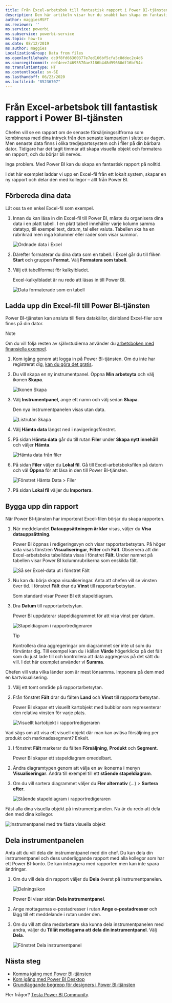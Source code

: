 ```yaml
---
title: Från Excel-arbetsbok till fantastisk rapport i Power BI-tjänsten
description: Den här artikeln visar hur du snabbt kan skapa en fantastisk rapport från en Excel-arbetsbok.
author: maggiesMSFT
ms.reviewer: ''
ms.service: powerbi
ms.subservice: powerbi-service
ms.topic: how-to
ms.date: 08/12/2019
ms.author: maggies
LocalizationGroup: Data from files
ms.openlocfilehash: dc9f8fd66360377e7ed166bf5cfa5c8ddec2c4d6
ms.sourcegitcommit: eef4eee24695570ae3186b4d8d99660df16bf54c
ms.translationtype: HT
ms.contentlocale: sv-SE
ms.lasthandoff: 06/23/2020
ms.locfileid: "85236707"
---
```

# <a name="from-excel-workbook-to-stunning-report-in-the-power-bi-service"></a>Från Excel-arbetsbok till fantastisk rapport i Power BI-tjänsten
Chefen vill se en rapport om de senaste försäljningssiffrorna som kombineras med dina intryck från den senaste kampanjen i slutet av dagen. Men senaste data finns i olika tredjepartssystem och i filer på din bärbara dator. Tidigare har det tagit timmar att skapa visuella objekt och formatera en rapport, och du börjar bli nervös.

Inga problem. Med Power BI kan du skapa en fantastisk rapport på nolltid.

I det här exemplet laddar vi upp en Excel-fil från ett lokalt system, skapar en ny rapport och delar den med kollegor – allt från Power BI.

## <a name="prepare-your-data"></a>Förbereda dina data
Låt oss ta en enkel Excel-fil som exempel. 

1. Innan du kan läsa in din Excel-fil till Power BI, måste du organisera dina data i en platt tabell. I en platt tabell innehåller varje kolumn samma datatyp, till exempel text, datum, tal eller valuta. Tabellen ska ha en rubrikrad men inga kolumner eller rader som visar summor.

   ![Ordnade data i Excel](media/service-from-excel-to-stunning-report/pbi_excel_file.png)

2. Därefter formaterar du dina data som en tabell. I Excel går du till fliken **Start** och gruppen **Format**. Välj **Formatera som tabell**. 

3. Välj ett tabellformat för kalkylbladet. 

   Excel-kalkylbladet är nu redo att läsas in till Power BI.

   ![Data formaterade som en tabell](media/service-from-excel-to-stunning-report/pbi_excel_table.png)

## <a name="upload-your-excel-file-to-the-power-bi-service"></a>Ladda upp din Excel-fil till Power BI-tjänsten
Power BI-tjänsten kan ansluta till flera datakällor, däribland Excel-filer som finns på din dator. 

 > [!NOTE] 
 > Om du vill följa resten av självstudierna använder du [arbetsboken med finansiella exempel](../create-reports/sample-financial-download.md).

1. Kom igång genom att logga in på Power BI-tjänsten. Om du inte har registrerat dig, [kan du göra det gratis](https://powerbi.com).

2. Du vill skapa en ny instrumentpanel. Öppna **Min arbetsyta** och välj ikonen **Skapa**.

   ![Ikonen Skapa](media/service-from-excel-to-stunning-report/power-bi-new-dash.png)

3. Välj **Instrumentpanel**, ange ett namn och välj sedan **Skapa**. 

   Den nya instrumentpanelen visas utan data.

   ![Listrutan Skapa](media/service-from-excel-to-stunning-report/power-bi-create-dash.png)

4. Välj **Hämta data** längst ned i navigeringsfönstret. 

5. På sidan **Hämta data** går du till rutan **Filer** under **Skapa nytt innehåll** och väljer **Hämta**.

   ![Hämta data från filer](media/service-from-excel-to-stunning-report/pbi_get_files.png)

6. På sidan **Filer** väljer du **Lokal fil**. Gå till Excel-arbetsboksfilen på datorn och väl **Öppna** för att läsa in den till Power BI-tjänsten. 

   ![Fönstret Hämta Data > Filer](media/service-from-excel-to-stunning-report/pbi_local_file.png)

7. På sidan **Lokal fil** väljer du **Importera**.


## <a name="build-your-report"></a>Bygga upp din rapport
När Power BI-tjänsten har importerat Excel-filen börjar du skapa rapporten. 

1. När meddelandet **Datauppsättningen är klar** visas, väljer du **Visa datauppsättning**.  

   Power BI öppnas i redigeringsvyn och visar rapportarbetsytan. På höger sida visas fönstren **Visualiseringar**, **Filter** och **Fält**. Observera att din Excel-arbetsboks tabelldata visas i fönstret **Fält**. Under namnet på tabellen visar Power BI kolumnrubrikerna som enskilda fält.

   ![Så ser Excel-data ut i fönstret Fält](media/service-from-excel-to-stunning-report/pbi_report_fields.png)

2. Nu kan du börja skapa visualiseringar. Anta att chefen vill se vinsten över tid. I fönstret **Fält** drar du **Vinst** till rapportarbetsytan. 

   Som standard visar Power BI ett stapeldiagram. 

3. Dra **Datum** till rapportarbetsytan. 

   Power BI uppdaterar stapeldiagrammet för att visa vinst per datum.

   ![Stapeldiagram i rapportredigeraren](media/service-from-excel-to-stunning-report/pbi_report_pin-new.png)

   > [!TIP]
   > Kontrollera dina aggregeringar om diagrammet ser inte ut som du förväntar dig. Till exempel kan du i källan **Värde** högerklicka på det fält som du just lade till och kontrollera att data aggregeras på det sätt du vill. I det här exemplet använder vi **Summa**.
   > 

Chefen vill veta vilka länder som är mest lönsamma. Imponera på dem med en kartvisualisering. 

1. Välj ett tomt område på rapportarbetsytan. 

2. Från fönstret **Fält** drar du fälten **Land** och **Vinst** till rapportarbetsytan.

   Power BI skapar ett visuellt kartobjekt med bubblor som representerar den relativa vinsten för varje plats.

   ![Visuellt kartobjekt i rapportredigeraren](media/service-from-excel-to-stunning-report/pbi_report_map-new.png)

Vad sägs om att visa ett visuell objekt där man kan avläsa försäljning per produkt och marknadssegment? Enkelt. 

1. I fönstret **Fält** markerar du fälten **Försäljning**, **Produkt** och **Segment**. 
   
   Power BI skapar ett stapeldiagram omedelbart. 

2. Ändra diagramtypen genom att välja en av ikonerna i menyn **Visualiseringar**. Ändra till exempel till ett **stående stapeldiagram**. 

3. Om du vill sortera diagrammet väljer du **Fler alternativ** (…) > **Sortera efter**.

   ![Stående stapeldiagram i rapportredigeraren](media/service-from-excel-to-stunning-report/pbi_barchart-new.png)

Fäst alla dina visuella objekt på instrumentpanelen. Nu är du redo att dela den med dina kollegor.

   ![Instrumentpanel med tre fästa visuella objekt](media/service-from-excel-to-stunning-report/pbi_report.png)

## <a name="share-your-dashboard"></a>Dela instrumentpanelen
Anta att du vill dela din instrumentpanel med din chef. Du kan dela din instrumentpanel och dess underliggande rapport med alla kollegor som har ett Power BI-konto. De kan interagera med rapporten men kan inte spara ändringar.

1. Om du vill dela din rapport väljer du **Dela** överst på instrumentpanelen.

   ![Delningsikon](media/service-from-excel-to-stunning-report/power-bi-share.png)

   Power BI visar sidan **Dela instrumentpanel**. 

2. Ange mottagarnas e-postadresser i rutan **Ange e-postadresser** och lägg till ett meddelande i rutan under den. 

3. Om du vill att dina medarbetare ska kunna dela instrumentpanelen med andra, väljer du **Tillåt mottagarna att dela din instrumentpanel**. Välj **Dela**.

   ![Fönstret Dela instrumentpanel](media/service-from-excel-to-stunning-report/power-bi-share-dash-new.png)

## <a name="next-steps"></a>Nästa steg

* [Komma igång med Power BI-tjänsten](../fundamentals/service-get-started.md)
* [Kom igång med Power BI Desktop](../fundamentals/desktop-getting-started.md)
* [Grundläggande begrepp för designers i Power BI-tjänsten](../fundamentals/service-basic-concepts.md)

Fler frågor? [Testa Power BI Community](https://community.powerbi.com/).
